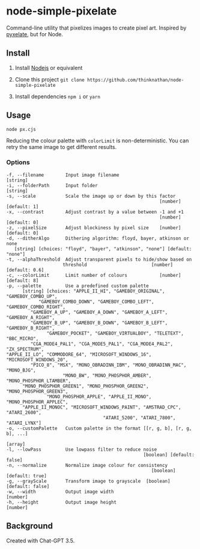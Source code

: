 # node-simple-pixelate

Command-line utility that pixelizes images to create pixel art. Inspired by [pyxelate](https://github.com/sedthh/pyxelate), but for Node.

## Install

1. Install [Nodejs](https://nodejs.org/en) or equivalent

2. Clone this project
   `git clone https://github.com/thinknathan/node-simple-pixelate`

3. Install dependencies
   `npm i`
   or
   `yarn`

## Usage

`node px.cjs`

Reducing the colour palette with `colorLimit` is non-deterministic. You can retry the same image to get different results.

### Options

```
-f, --filename        Input image filename                            [string]
-i, --folderPath      Input folder                                    [string]
-s, --scale           Scale the image up or down by this factor
                                                         [number] [default: 1]
-x, --contrast        Adjust contrast by a value between -1 and +1
                                                         [number] [default: 0]
-z, --pixelSize       Adjust blockiness by pixel size    [number] [default: 0]
-d, --ditherAlgo      Dithering algorithm: floyd, bayer, atkinson or none
   [string] [choices: "floyd", "bayer", "atkinson", "none"] [default: "none"]
-t, --alphaThreshold  Adjust transparent pixels to hide/show based on
                     threshold                        [number] [default: 0.6]
-c, --colorLimit      Limit number of colours            [number] [default: 8]
-p, --palette         Use a predefined custom palette
      [string] [choices: "APPLE_II_HI", "GAMEBOY_ORIGINAL", "GAMEBOY_COMBO_UP",
            "GAMEBOY_COMBO_DOWN", "GAMEBOY_COMBO_LEFT", "GAMEBOY_COMBO_RIGHT",
         "GAMEBOY_A_UP", "GAMEBOY_A_DOWN", "GAMEBOY_A_LEFT", "GAMEBOY_A_RIGHT",
         "GAMEBOY_B_UP", "GAMEBOY_B_DOWN", "GAMEBOY_B_LEFT", "GAMEBOY_B_RIGHT",
               "GAMEBOY_POCKET", "GAMEBOY_VIRTUALBOY", "TELETEXT", "BBC_MICRO",
         "CGA_MODE4_PAL1", "CGA_MODE5_PAL1", "CGA_MODE4_PAL2", "ZX_SPECTRUM",
"APPLE_II_LO", "COMMODORE_64", "MICROSOFT_WINDOWS_16", "MICROSOFT_WINDOWS_20",
         "PICO_8", "MSX", "MONO_OBRADINN_IBM", "MONO_OBRADINN_MAC", "MONO_BJG",
                     "MONO_BW", "MONO_PHOSPHOR_AMBER", "MONO_PHOSPHOR_LTAMBER",
      "MONO_PHOSPHOR_GREEN1", "MONO_PHOSPHOR_GREEN2", "MONO_PHOSPHOR_GREEN3",
               "MONO_PHOSPHOR_APPLE", "APPLE_II_MONO", "MONO_PHOSPHOR_APPLEC",
      "APPLE_II_MONOC", "MICROSOFT_WINDOWS_PAINT", "AMSTRAD_CPC", "ATARI_2600",
                                    "ATARI_5200", "ATARI_7800", "ATARI_LYNX"]
-o, --customPalette   Custom palette in the format [[r, g, b], [r, g, b], ...]
                                                                        [array]
-l, --lowPass         Use lowpass filter to reduce noise
                                                   [boolean] [default: false]
-n, --normalize       Normalize image colour for consistency
                                                      [boolean] [default: true]
-g, --grayScale       Transform image to grayscale  [boolean] [default: false]
-w, --width           Output image width                              [number]
-h, --height          Output image height                             [number]
```

## Background

Created with Chat-GPT 3.5.
